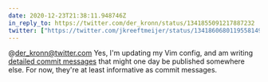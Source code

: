 ```yaml
---
date: 2020-12-23T21:38:11.948746Z
in_reply_to: https://twitter.com/der_kronn/status/1341855091217887232
twitter: ["https://twitter.com/jkreeftmeijer/status/1341860680119558149"]
---
```

@der_kronn@twitter.com Yes, I'm updating my Vim config, and am writing [detailed commit messages](https://github.com/jeffkreeftmeijer/.vim/commit/a4ccb3c1d0a5e853b14dfc512a7cdb6808f79aed) that might one day be published somewhere else. For now, they're at least informative as commit messages.
